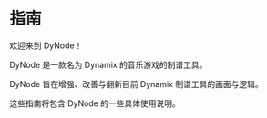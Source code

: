 # 指南

欢迎来到 DyNode！

DyNode 是一款名为 Dynamix 的音乐游戏的制谱工具。

DyNode 旨在增强、改善与翻新目前 Dynamix 制谱工具的画面与逻辑。

这些指南将包含 DyNode 的一些具体使用说明。